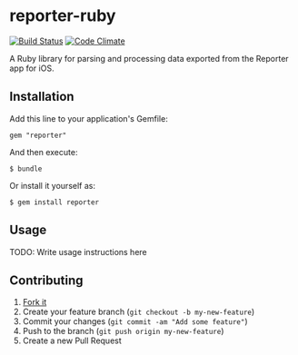 reporter-ruby
=============

[![Build Status][build-badge]][build]
[![Code Climate][quality-badge]][quality]

A Ruby library for parsing and processing data exported from the
Reporter app for iOS.

[build-badge]: <https://travis-ci.org/bradfeehan/reporter-ruby.svg?branch=master>
[build]: <https://travis-ci.org/bradfeehan/reporter-ruby>
[quality-badge]: <https://codeclimate.com/github/bradfeehan/reporter-ruby.png>
[quality]: <https://codeclimate.com/github/bradfeehan/reporter-ruby>



Installation
------------

Add this line to your application's Gemfile:

    gem "reporter"

And then execute:

    $ bundle

Or install it yourself as:

    $ gem install reporter



Usage
-----

TODO: Write usage instructions here



Contributing
------------

1. [Fork it](https://github.com/bradfeehan/reporter/fork)
2. Create your feature branch (`git checkout -b my-new-feature`)
3. Commit your changes (`git commit -am "Add some feature"`)
4. Push to the branch (`git push origin my-new-feature`)
5. Create a new Pull Request
